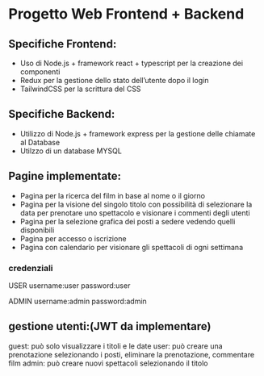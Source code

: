 # Progetto Web Frontend + Backend

## Specifiche Frontend:

- Uso di Node.js + framework react + typescript per la creazione dei componenti
- Redux per la gestione dello stato dell’utente dopo il login
- TailwindCSS per la scrittura del CSS

## Specifiche Backend:

- Utilizzo di Node.js + framework express per la gestione delle chiamate al Database
- Utilzzo di un database MYSQL

## Pagine implementate:

- Pagina per la ricerca del film in base al nome o il giorno
- Pagina per la visione del singolo titolo con possibilità di selezionare la data per prenotare uno spettacolo e visionare i commenti degli utenti
- Pagina per la selezione grafica dei posti a sedere vedendo quelli disponibili
- Pagina per accesso o iscrizione
- Pagina con calendario per visionare gli spettacoli di ogni settimana

### credenziali

USER username:user password:user

ADMIN username:admin password:admin

## gestione utenti:(JWT da implementare)

guest: può solo visualizzare i titoli e le date
user: può creare una prenotazione selezionando i posti, eliminare la prenotazione, commentare film
admin: può creare nuovi spettacoli selezionando il titolo
